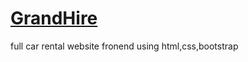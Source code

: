 # <a href= "https://gagandhillon013.github.io/GrandHire/">GrandHire</a>
full car rental website fronend using html,css,bootstrap
